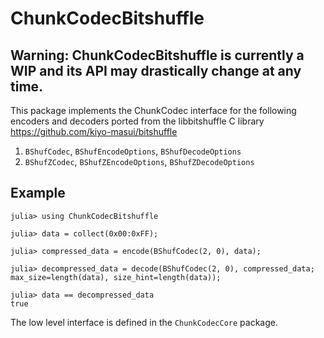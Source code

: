 # ChunkCodecBitshuffle

## Warning: ChunkCodecBitshuffle is currently a WIP and its API may drastically change at any time.

This package implements the ChunkCodec interface for the following encoders and decoders
ported from the libbitshuffle C library <https://github.com/kiyo-masui/bitshuffle>

1. `BShufCodec`, `BShufEncodeOptions`, `BShufDecodeOptions`
1. `BShufZCodec`, `BShufZEncodeOptions`, `BShufZDecodeOptions`

## Example

```julia-repl
julia> using ChunkCodecBitshuffle

julia> data = collect(0x00:0xFF);

julia> compressed_data = encode(BShufCodec(2, 0), data);

julia> decompressed_data = decode(BShufCodec(2, 0), compressed_data; max_size=length(data), size_hint=length(data));

julia> data == decompressed_data
true
```

The low level interface is defined in the `ChunkCodecCore` package.
